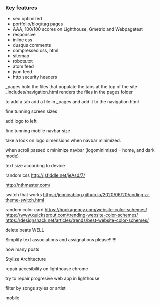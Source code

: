 ### Key features

- seo optimized
- portfolio/blog/tag pages
- AAA, 100/100 scores on Lighthouse, Gmetrix and Webpagetest
- responsive
- inline css
- dusqus comments
- compressed css, html
- sitemap
- robots.txt
- atom feed
- json feed
- http security headers

_pages hold the files that populate the tabs at the top of the site
_includes/navigation.html renders the files in the pages folder

to add a tab add a file in _pages and add it to the navigation.html







fine tunning screen sizes

add logo to left

fine tunning mobile navbar size

take a look on logo dimensions when navbar minimized.

when scroll passed x minimize navbar (logominimized = home, and dark mode)

text size according to device

random css
http://jsfiddle.net/jeAsd/7/

http://nthmaster.com/

switch that works
https://jennieablog.github.io/2020/06/20/coding-a-theme-switch.html

random color card
https://hookagency.com/website-color-schemes/
https://www.quicksprout.com/trending-website-color-schemes/
https://designshack.net/articles/trends/best-website-color-schemes/

delete beats WELL

Simplify text associations and assignations please!!!!!!

how many posts

Stylize
Architecture

repair accesibility on lighthouse chrome

try to repair progresive web app in lighthouse

filter by songs styles or artist

mobile
